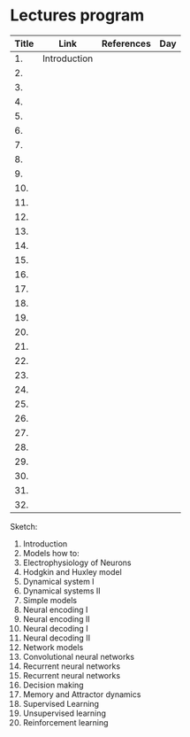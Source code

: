 # Lectures program

| Title | Link | References | Day |
| ------------------ | ------------- | ---------------- | --------------- |
| 1. | Introduction | | |
| 2. | | | |
| 3. | | | |
| 4. | | | |
| 5. | | | |
| 6. | | | |
| 7. | | | |
| 8. | | | |
| 9. | | | |
| 10. | | | |
| 11. | | | |
| 12. | | | |
| 13. | | | |
| 14. | | | |
| 15. | | | |
| 16. | | | |
| 17. | | | |
| 18. | | | |
| 19. | | | |
| 20. | | | |
| 21. | | | |
| 22. | | | |
| 23. | | | |
| 24. | | | |
| 25. | | | |
| 26. | | | |
| 27. | | | |
| 28. | | | |
| 29. | | | |
| 30. | | | |
| 31. | | | |
| 32. | | | |

Sketch:
1. Introduction
2. Models how to:  
5. Electrophysiology of Neurons
6. Hodgkin and Huxley model
7. Dynamical system I
8. Dynamical systems II
9. Simple models
10. Neural encoding I
11. Neural encoding II
12. Neural decoding I
13. Neural decoding II
15. Network models
16. Convolutional neural networks
17. Recurrent neural networks
18. Recurrent neural networks
19. Decision making
20. Memory and Attractor dynamics
21. Supervised Learning
22. Unsupervised learning
23. Reinforcement learning
